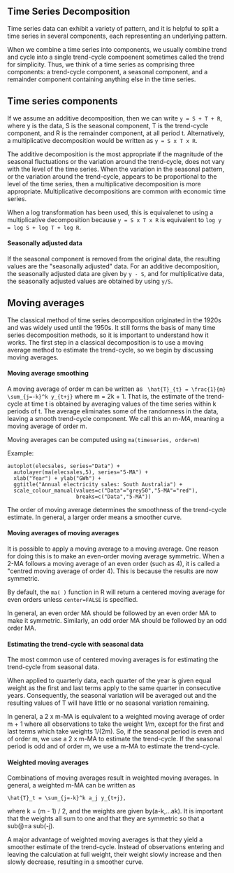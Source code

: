 ## Time Series Decomposition
Time series data can exhibit a variety of pattern, and it is helpful to split a time series in several components, each representing an underlying pattern.

When we combine a time series into components, we usually combine trend and cycle into a single trend-cycle compoenent sometimes called the trend for simplicity.
Thus, we think of a time series as comprising three components: a trend-cycle component, a seasonal component, and a remainder component containing anything else
in the time series.
## Time series components
If we assume an additive decomposition, then we can write ```y = S + T + R```, where y is the data, S is the seasonal component, T is the trend-cycle component,
and R is the remainder component, at all period t. Alternatively, a multiplicative decomposition would be written as ```y = S x T x R```.

The additive decomposition is the most appropriate if the magnitude of the seasonal fluctuations or the variation around the trend-cycle, does not vary with the
level of the time series. When the variation in the seasonal pattern, or the variation around the trend-cycle, appears to be proportional to the level of the time
series, then a multiplicative decomposition is more appropriate. Multiplicative decompositions are common with economic time series.

When a log transformation has been used, this is equivalenet to using a multiplicative decomposition because ```y = S x T x R``` is equivalent to 
```log y = log S + log T + log R```.
#### Seasonally adjusted data
If the seasonal component is removed from the original data, the resulting values are the "seasonally adjusted" data. For an additive decomposition, the seasonally
adjusted data are given by ```y - S```, and for multiplicative data, the seasonally adjusted values are obtained by using ```y/S```.
## Moving averages
The classical method of time series decomposition originated in the 1920s and was widely used until the 1950s. It still forms the basis of many time series
decomposition methods, so it is important to understand how it works. The first step in a classical decomposition is to use a moving average method to estimate the
trend-cycle, so we begin by discussing moving averages.
#### Moving average smoothing
A moving average of order m can be written as ``` \hat{T}_{t} = \frac{1}{m} \sum_{j=-k}^k y_{t+j}``` where m = 2k + 1. That is, the estimate of the trend-cycle at
time t is obtained by averaging values of the time series within k periods of t. The average eliminates some of the randomness in the data, leaving a smooth
trend-cycle component. We call this an m-*MA*, meaning a moving average of order m.

Moving averages can be computed using ```ma(timeseries, order=m)```

Example:
```
autoplot(elecsales, series="Data") + 
  autolayer(ma(elecsales,5), series="5-MA") + 
  xlab("Year") + ylab("GWh") +
  ggtitle("Annual electricity sales: South Australia") +
  scale_colour_manual(values=c("Data"="grey50","5-MA"="red"), 
                      breaks=c("Data","5-MA"))
```
The order of moving average determines the smoothness of the trend-cycle estimate. In general, a larger order means a smoother curve.
#### Moving averages of moving averages
It is possible to apply a moving average to a moving average. One reason for doing this is to make an even-order moving average symmetric. When a 2-MA follows a
moving average of an even order (such as 4), it is called a "centred moving average of order 4). This is because the results are now symmetric.

By default, the ```ma( )``` function in R will return a centered moving average for even orders unless ```center=FALSE``` is specified.

In general, an even order MA should be followed by an even order MA to make it symmetric. Similarly, an odd order MA should be followed by an odd order MA.
#### Estimating the trend-cycle with seasonal data
The most common use of centered moving averages is for estimating the trend-cycle from seasonal data.

When applied to quarterly data, each quarter of the year is given equal weight as the first and last terms apply to the same quarter in consecutive years.
Consequently, the seasonal variation will be averaged out and the resulting values of T will have little or no seasonal variation remaining.

In general, a 2 x m-MA is equivalent to a weighted moving average of order m + 1 where all observations to take the weight 1/m, except for the first and last terms
which take weights 1/(2m). So, if the seasonal period is even and of order m, we use a 2 x m-MA to estimate the trend-cycle. If the seasonal period is odd and of
order m, we use a m-MA to estimate the trend-cycle.
#### Weighted moving averages
Combinations of moving averages result in weighted moving averages. In general, a weighted m-MA can be written as
```
\hat{T}_t = \sum_{j=-k}^k a_j y_{t+j},
```
where k = (m - 1) / 2, and the weights are given by(a-k,...ak). It is important that the weights all sum to one and that they are symmetric so that a sub(j)=a sub(-j).

A major advantage of weighted moving averages is that they yield a smoother estimate of the trend-cycle. Instead of observations entering and leaving the calculation
at full weight, their weight slowly increase and then slowly decrease, resulting in a smoother curve.
